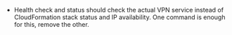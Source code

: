 * Health check and status should check the actual VPN service instead of CloudFormation stack status and IP availability. One command is enough for this, remove the other.
